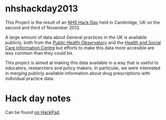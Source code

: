 nhshackday2013
==============

This Project is the result of an [NHS Hack Day](http://nhshackday.com/) held in 
Cambridge, UK on the second and third of November 2013.

A large amount of data about General practices in the UK is available publicly, both 
from the [Public Health Observatory](http://www.apho.org.uk/) and the 
[Health and Social Care Information Centre](http://www.hscic.gov.uk/) but efforts to 
make this data more accesible are less common than they could be.

This project is aimed at making this data available in a way that is useful to 
educators, researchers and policy makers. In particular, we were interested in merging
publicly available information about drug prescriptions with individual practice data.


Hack day notes
==============

Can be found [on HackPad](https://hackpad.com/Open-Prescribing-LLdhiUhyPh2).
